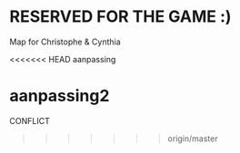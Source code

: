 # RESERVED FOR THE GAME :)

Map for Christophe & Cynthia

<<<<<<< HEAD
aanpassing

aanpassing2
=======
CONFLICT
>>>>>>> origin/master
